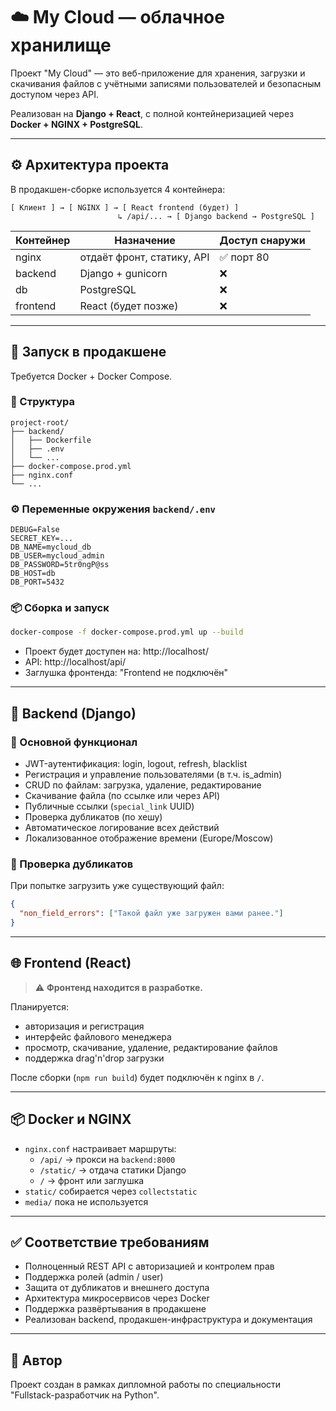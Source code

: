 # ☁️ My Cloud — облачное хранилище

Проект "My Cloud" — это веб-приложение для хранения, загрузки и скачивания файлов с учётными записями пользователей и безопасным доступом через API.

Реализован на **Django + React**, с полной контейнеризацией через **Docker + NGINX + PostgreSQL**.

---

## ⚙️ Архитектура проекта

В продакшен-сборке используется 4 контейнера:

```
[ Клиент ] → [ NGINX ] → [ React frontend (будет) ]
                        ↳ /api/... → [ Django backend → PostgreSQL ]
```

| Контейнер  | Назначение                    | Доступ снаружи |
|------------|-------------------------------|----------------|
| nginx      | отдаёт фронт, статику, API    | ✅ порт 80      |
| backend    | Django + gunicorn             | ❌             |
| db         | PostgreSQL                    | ❌             |
| frontend   | React (будет позже)           | ❌             |

---

## 🚀 Запуск в продакшене

Требуется Docker + Docker Compose.

### 📁 Структура

```
project-root/
├── backend/
│   ├── Dockerfile
│   ├── .env
│   └── ...
├── docker-compose.prod.yml
├── nginx.conf
└── ...
```

### ⚙️ Переменные окружения `backend/.env`

```env
DEBUG=False
SECRET_KEY=...
DB_NAME=mycloud_db
DB_USER=mycloud_admin
DB_PASSWORD=5tr0ngP@ss
DB_HOST=db
DB_PORT=5432
```

### 📦 Сборка и запуск

```bash
docker-compose -f docker-compose.prod.yml up --build
```

- Проект будет доступен на: http://localhost/
- API: http://localhost/api/
- Заглушка фронтенда: "Frontend не подключён"

---

## 🧩 Backend (Django)

### 📄 Основной функционал

- JWT-аутентификация: login, logout, refresh, blacklist
- Регистрация и управление пользователями (в т.ч. is_admin)
- CRUD по файлам: загрузка, удаление, редактирование
- Скачивание файла (по ссылке или через API)
- Публичные ссылки (`special_link` UUID)
- Проверка дубликатов (по хешу)
- Автоматическое логирование всех действий
- Локализованное отображение времени (Europe/Moscow)

### 🧪 Проверка дубликатов

При попытке загрузить уже существующий файл:

```json
{
  "non_field_errors": ["Такой файл уже загружен вами ранее."]
}
```

---

## 🌐 Frontend (React)

> ⚠️ **Фронтенд находится в разработке.**

Планируется:
- авторизация и регистрация
- интерфейс файлового менеджера
- просмотр, скачивание, удаление, редактирование файлов
- поддержка drag'n'drop загрузки

После сборки (`npm run build`) будет подключён к nginx в `/`.

---

## 📦 Docker и NGINX

- `nginx.conf` настраивает маршруты:
  - `/api/` → прокси на `backend:8000`
  - `/static/` → отдача статики Django
  - `/` → фронт или заглушка
- `static/` собирается через `collectstatic`
- `media/` пока не используется

---

## ✅ Соответствие требованиям

- Полноценный REST API с авторизацией и контролем прав
- Поддержка ролей (admin / user)
- Защита от дубликатов и внешнего доступа
- Архитектура микросервисов через Docker
- Поддержка развёртывания в продакшене
- Реализован backend, продакшен-инфраструктура и документация

---

## 📌 Автор

Проект создан в рамках дипломной работы по специальности "Fullstack-разработчик на Python".